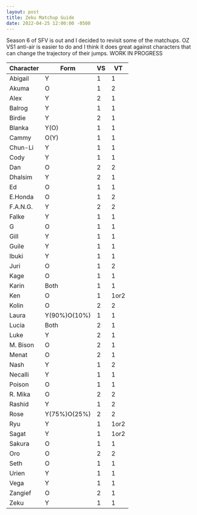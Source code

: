 ```yaml
---
layout: post
title: Zeku Matchup Guide
date: 2022-04-25 12:00:00 -0500
---
```


Season 6 of SFV is out and I decided to revisit some of the matchups. OZ VS1 anti-air is easier to do and I think it does great against characters that can change the trajectory of their jumps. WORK IN PROGRESS

<table>
		<thead>
			<tr>
				<th>Character</th>
				<th>Form</th>
				<th>VS</th>
				<th>VT</th>
			</tr>
		</thead>
		<tbody>
			<tr>
				<td>Abigail</td>
				<td class="YoungZ">Y</td>
				<td>1</td>
				<td>1</td>
			</tr>
			<tr>
				<td>Akuma</td>
				<td class="OldZ">O</td>
				<td>1</td>
				<td>2</td>
			</tr>
			<tr>
				<td>Alex</td>
				<td class="YoungZ">Y</td>
				<td>2</td>
				<td>1</td>
			</tr>
			<tr>
				<td>Balrog</td>
				<td class="YoungZ">Y</td>
				<td>1</td>
				<td>1</td>
			</tr>
			<tr>
				<td>Birdie</td>
				<td class="YoungZ">Y</td>
				<td>2</td>
				<td>1</td>
			</tr>
			<tr>
				<td>Blanka</td>
				<td>Y(O)</td>
				<td>1</td>
				<td>1</td>
			</tr>
			<tr>
				<td>Cammy</td>
				<td>O(Y)</td>
				<td>1</td>
				<td>1</td>
			</tr>
			<tr>
				<td>Chun-Li</td>
				<td class="YoungZ">Y</td>
				<td>1</td>
				<td>1</td>
			</tr>
			<tr>
				<td>Cody</td>
				<td class="YoungZ">Y</td>
				<td>1</td>
				<td>1</td>
			</tr>
			<tr>
				<td>Dan</td>
				<td class="OldZ">O</td>
				<td>2</td>
				<td>2</td>
			</tr>
			<tr>
				<td>Dhalsim</td>
				<td class="YoungZ">Y</td>
				<td>2</td>
				<td>1</td>
			</tr>
			<tr>
				<td>Ed</td>
				<td class="OldZ">O</td>
				<td>1</td>
				<td>1</td>
			</tr>
			<tr>
				<td>E.Honda</td>
				<td class="OldZ">O</td>
				<td>1</td>
				<td>2</td>
			</tr>
			<tr>
				<td>F.A.N.G.</td>
				<td class="YoungZ">Y</td>
				<td>2</td>
				<td>2</td>
			</tr>
			<tr>
				<td>Falke</td>
				<td class="YoungZ">Y</td>
				<td>1</td>
				<td>1</td>
			</tr>
			<tr>
				<td>G</td>
				<td class="OldZ">O</td>
				<td>1</td>
				<td>1</td>
			</tr>
			<tr>
				<td>Gill</td>
				<td class="YoungZ">Y</td>
				<td>1</td>
				<td>1</td>
			</tr>
			<tr>
				<td>Guile</td>
				<td class="YoungZ">Y</td>
				<td>1</td>
				<td>1</td>
			</tr>
			<tr>
				<td>Ibuki</td>
				<td class="YoungZ">Y</td>
				<td>1</td>
				<td>1</td>
			</tr>
			<tr>
				<td>Juri</td>
				<td class="OldZ">O</td>
				<td>1</td>
				<td>2</td>
			</tr>
			<tr>
				<td>Kage</td>
				<td class="OldZ">O</td>
				<td>1</td>
				<td>1</td>
			</tr>
			<tr>
				<td>Karin</td>
				<td class="YoungZ">Both</td>
				<td>1</td>
				<td>1</td>
			</tr>
			<tr>
				<td>Ken</td>
				<td class="OldZ">O</td>
				<td>1</td>
				<td>1or2</td>
			</tr>
			<tr>
				<td>Kolin</td>
				<td class="OldZ">O</td>
				<td>2</td>
				<td>2</td>
			</tr>
			<tr>
				<td>Laura</td>
				<td>Y(90%)O(10%)</td>
				<td>1</td>
				<td>1</td>
			</tr>
			<tr>
				<td>Lucia</td>
				<td>Both</td>
				<td>2</td>
				<td>1</td>
			</tr>
			<tr>
				<td>Luke</td>
				<td class="YoungZ">Y</td>
				<td>2</td>
				<td>1</td>
			</tr>
			<tr>
				<td>M. Bison</td>
				<td class="OldZ">O</td>
				<td>2</td>
				<td>1</td>
			</tr>
			<tr>
				<td>Menat</td>
				<td class="OldZ">O</td>
				<td>2</td>
				<td>1</td>
			</tr>
			<tr>
				<td>Nash</td>
				<td class="YoungZ">Y</td>
				<td>1</td>
				<td>2</td>
			</tr>
			<tr>
				<td>Necalli</td>
				<td class="YoungZ">Y</td>
				<td>1</td>
				<td>1</td>
			</tr>
			<tr>
				<td>Poison</td>
				<td class="OldZ">O</td>
				<td>1</td>
				<td>1</td>
			</tr>
			<tr>
				<td>R. Mika</td>
				<td class="OldZ">O</td>
				<td>2</td>
				<td>2</td>
			</tr>
			<tr>
				<td>Rashid</td>
				<td class="YoungZ">Y</td>
				<td>1</td>
				<td>2</td>
			</tr>
			<tr>
				<td>Rose</td>
				<td>Y(75%)O(25%)</td>
				<td>2</td>
				<td>2</td>
			</tr>
			<tr>
				<td>Ryu</td>
				<td class="YoungZ">Y</td>
				<td>1</td>
				<td>1or2</td>
			</tr>
			<tr>
				<td>Sagat</td>
				<td class="YoungZ">Y</td>
				<td>1</td>
				<td>1or2</td>
			</tr>
			<tr>
				<td>Sakura</td>
				<td class="OldZ">O</td>
				<td>1</td>
				<td>1</td>
			</tr>
			<tr>
				<td>Oro</td>
				<td class="OldZ">O</td>
				<td>2</td>
				<td>2</td>
			</tr>
			<tr>
				<td>Seth</td>
				<td class="OldZ">O</td>
				<td>1</td>
				<td>1</td>
			</tr>
			<tr>
				<td>Urien</td>
				<td class="YoungZ">Y</td>
				<td>1</td>
				<td>1</td>
			</tr>
			<tr>
				<td>Vega</td>
				<td class="YoungZ">Y</td>
				<td>1</td>
				<td>1</td>
			</tr>
			<tr>
				<td>Zangief</td>
				<td class="OldZ">O</td>
				<td>2</td>
				<td>1</td>
			</tr>
			<tr>
				<td>Zeku</td>
				<td class="YoungZ">Y</td>
				<td>1</td>
				<td>1</td>
			</tr>
		</tbody>
	</table>
